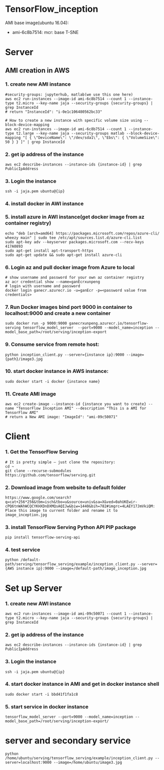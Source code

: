 # TensorFlow_inception
AMI base image(ubuntu 16.04): 
* ami-6c8b7514: mcr: base T-SNE

# Server 
## AMI creation in AWS
###  1. create new AMI instance
    
    #security-groups: jupyterhub, matlab(we use this one here)
    aws ec2 run-instances --image-id ami-6c8b7514 --count 1 --instance-type t2.micro --key-name jaja --security-groups {security-groups} | grep InstanceId
    # return "InstanceId": "i-0e1c106480562bc33"

    # How to create a new instance with specific volume size using --block-device-mapping
    aws ec2 run-instances --image-id ami-6c8b7514 --count 1 --instance-type t2.large --key-name jaja --security-groups matlab --block-device-mapping "[ { \"DeviceName\": \"/dev/sda1\", \"Ebs\": { \"VolumeSize\": 50 } } ]" | grep InstanceId
    

### 2. get ip address of the instance
    
    aws ec2 describe-instances --instance-ids {instance-id} | grep PublicIpAddress
    

### 3. Login the instance 
    
    ssh -i jaja.pem ubuntu@{ip}
    

### 4. install docker in AWI instance

### 5. install azure in AWI instance(get docker image from az container registry)
    
    echo "deb [arch=amd64] https://packages.microsoft.com/repos/azure-cli/ wheezy main" | sudo tee /etc/apt/sources.list.d/azure-cli.list
    sudo apt-key adv --keyserver packages.microsoft.com --recv-keys 417A0893
    sudo apt-get install apt-transport-https
    sudo apt-get update && sudo apt-get install azure-cli
    

### 6. Login az and pull docker image from Azure to local
    
    # show username and password for your own az container registry
    az acr credential show --name=ganEcrxunpeng
    # login with username and password
    docker login ganecr.azurecr.io -u=ganEcr -p=<password value from credentials>
    

### 7. Run Docker images bind port 9000 in container to localhost:9000 and create a new container
    sudo docker run -p 9000:9000 ganecrxunpeng.azurecr.io/tensorflow-serving tensorflow_model_server  --port=9000 --model_name=inception --model_base_path=/root/serving/inception-export
    

### 9. Consume service from remote host:
    
    python inception_client.py --server={instance ip}:9000 --image={path}/image3.jpg
    

### 10. start docker instance in AWS instance:
    
    sudo docker start -i docker {instance name}
    

### 11. Create AMI image 
    
    aws ec2 create-image --instance-id {instance you want to create} --name "TensorFlow Inception AMI" --description "This is a AMI for TensorFlow AMI"
    # return a New AMI image: "ImageId": "ami-09c50071"
    
# Client
### 1. Get the TensorFlow Serving
    # It is pretty simple — just clone the repository:
    cd ~
    git clone --recurse-submodules https://github.com/tensorflow/serving.git
    
### 2. Download image from website to default folder
    https://www.google.com/search?q=cat+256*256&tbm=isch&tbo=u&source=univ&sa=X&ved=0ahUKEwir-cPQ6tnWAhWCQCYKHXDnDXMQsAQIJw&biw=1440&bih=782#imgrc=4LAEY17JmVkiQM:
    Place this image to current folder and rename it to image_inception.jpg
### 3. install TensorFlow Serving Python API PIP package
    pip install tensorflow-serving-api
### 4. test service
    python /default-path/serving/tensorflow_serving/example/inception_client.py --server={AWS instance ip}:9000 --image=/default-path/image_inception.jpg


# Set up Server
### 1. create new AWI instance
    aws ec2 run-instances --image-id ami-09c50071 --count 1 --instance-type t2.micro --key-name jaja --security-groups {security-groups} | grep InstanceId

### 2. get ip address of the instance
    
    aws ec2 describe-instances --instance-ids {instance-id} | grep PublicIpAddress
    
### 3. Login the instance 
    
    ssh -i jaja.pem ubuntu@{ip}
    
### 4. start docker instance in AMI and get in docker instance shell
    sudo docker start -i bbd41f1fa1c8

### 5. start service in docker instance
    tensorflow_model_server --port=9000 --model_name=inception --model_base_path=/root/serving/inception-export/

# server and secondary service
    python /home/ubuntu/serving/tensorflow_serving/example/inception_client.py --server=localhost:9000 --image=/home/ubuntu/image3.jpg
